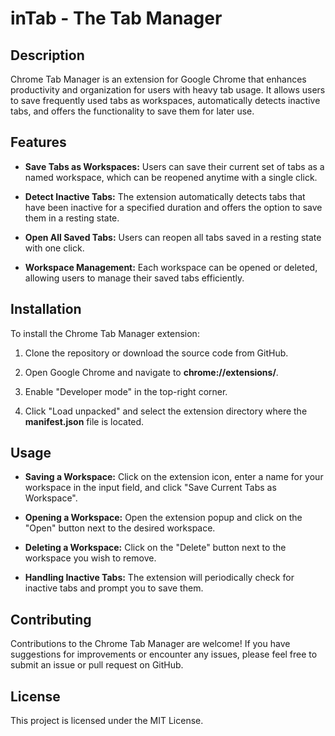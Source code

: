 # inTab - The Tab Manager
## Description
Chrome Tab Manager is an extension for Google Chrome that enhances productivity and organization for users with heavy tab usage. It allows users to save frequently used tabs as workspaces, automatically detects inactive tabs, and offers the functionality to save them for later use.

## Features
* **Save Tabs as Workspaces:** Users can save their current set of tabs as a named workspace, which can be reopened anytime with a single click.

* **Detect Inactive Tabs:** The extension automatically detects tabs that have been inactive for a specified duration and offers the option to save them in a resting state.

* **Open All Saved Tabs:** Users can reopen all tabs saved in a resting state with one click.

* **Workspace Management:** Each workspace can be opened or deleted, allowing users to manage their saved tabs efficiently.

## Installation
To install the Chrome Tab Manager extension:

1. Clone the repository or download the source code from GitHub.
   
2. Open Google Chrome and navigate to **chrome://extensions/**.
   
3. Enable "Developer mode" in the top-right corner.
   
4. Click "Load unpacked" and select the extension directory where the **manifest.json** file is located.
   
## Usage
* **Saving a Workspace:** Click on the extension icon, enter a name for your workspace in the input field, and click "Save Current Tabs as Workspace".
  
* **Opening a Workspace:** Open the extension popup and click on the "Open" button next to the desired workspace.

* **Deleting a Workspace:** Click on the "Delete" button next to the workspace you wish to remove.

* **Handling Inactive Tabs:** The extension will periodically check for inactive tabs and prompt you to save them.

## Contributing
Contributions to the Chrome Tab Manager are welcome! If you have suggestions for improvements or encounter any issues, please feel free to submit an issue or pull request on GitHub.

## License
This project is licensed under the MIT License.
